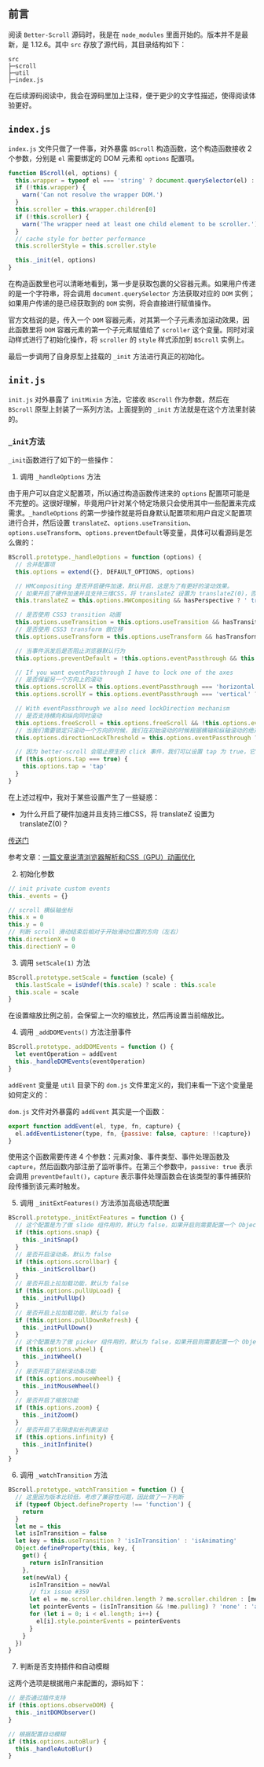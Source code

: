 ## 前言

阅读 `Better-Scroll` 源码时，我是在 `node_modules` 里面开始的。版本并不是最新，是 1.12.6。其中 `src` 存放了源代码，其目录结构如下：

```
src
├─scroll
├─util
├─index.js
```

在后续源码阅读中，我会在源码里加上注释，便于更少的文字性描述，使得阅读体验更好。

## `index.js`

`index.js` 文件只做了一件事，对外暴露 `BScroll` 构造函数，这个构造函数接收 2 个参数，分别是 `el` 需要绑定的 DOM 元素和 `options` 配置项。

```js
function BScroll(el, options) {
  this.wrapper = typeof el === 'string' ? document.querySelector(el) : el
  if (!this.wrapper) {
    warn('Can not resolve the wrapper DOM.')
  }
  this.scroller = this.wrapper.children[0]
  if (!this.scroller) {
    warn('The wrapper need at least one child element to be scroller.')
  }
  // cache style for better performance
  this.scrollerStyle = this.scroller.style

  this._init(el, options)
}
```

在构造函数里也可以清晰地看到，第一步是获取包裹的父容器元素。如果用户传递的是一个字符串，将会调用 `document.querySelector` 方法获取对应的 `DOM` 实例；如果用户传递的是已经获取到的 `DOM` 实例，将会直接进行赋值操作。 

官方文档说的是，传入一个 `DOM` 容器元素，对其第一个子元素添加滚动效果，因此函数里将 `DOM` 容器元素的第一个子元素赋值给了 `scroller` 这个变量。同时对滚动样式进行了初始化操作，将 `scroller` 的 `style` 样式添加到 `BScroll` 实例上。

最后一步调用了自身原型上挂载的 `_init` 方法进行真正的初始化。

## `init.js`

`init.js` 对外暴露了 `initMixin` 方法，它接收 `BScroll` 作为参数，然后在 `BScroll` 原型上封装了一系列方法。上面提到的 `_init` 方法就是在这个方法里封装的。

### `_init`方法

`_init`函数进行了如下的一些操作：

1. 调用 `_handleOptions` 方法

由于用户可以自定义配置项，所以通过构造函数传进来的 `options` 配置项可能是不完整的。这很好理解，毕竟用户针对某个特定场景只会使用其中一些配置来完成需求。`_handleOptions` 的第一步操作就是将自身默认配置项和用户自定义配置项进行合并，然后设置 `translateZ`、`options.useTransition`、`options.useTransform`、`options.preventDefault`等变量，具体可以看源码是怎么做的：

```js
BScroll.prototype._handleOptions = function (options) {
  // 合并配置项
  this.options = extend({}, DEFAULT_OPTIONS, options)

  // HMCompositing 是否开启硬件加速，默认开启，这是为了有更好的滚动效果。
  // 如果开启了硬件加速并且支持三维CSS，将 translateZ 设置为 translateZ(0)，否则为空字符串 
  this.translateZ = this.options.HWCompositing && hasPerspective ? ' translateZ(0)' : ''

  // 是否使用 CSS3 transition 动画
  this.options.useTransition = this.options.useTransition && hasTransition
  // 是否使用 CSS3 transform 做位移
  this.options.useTransform = this.options.useTransform && hasTransform

  // 当事件派发后是否阻止浏览器默认行为
  this.options.preventDefault = !this.options.eventPassthrough && this.options.preventDefault

  // If you want eventPassthrough I have to lock one of the axes
  // 是否保留另一个方向上的滚动
  this.options.scrollX = this.options.eventPassthrough === 'horizontal' ? false : this.options.scrollX
  this.options.scrollY = this.options.eventPassthrough === 'vertical' ? false : this.options.scrollY

  // With eventPassthrough we also need lockDirection mechanism
  // 是否支持横向和纵向同时滚动
  this.options.freeScroll = this.options.freeScroll && !this.options.eventPassthrough
  // 当我们需要锁定只滚动一个方向的时候，我们在初始滚动的时候根据横轴和纵轴滚动的绝对值做差，当差值大于 directionLockThreshold 的时候来决定滚动锁定的方向。
  this.options.directionLockThreshold = this.options.eventPassthrough ? 0 : this.options.directionLockThreshold

  // 因为 better-scroll 会阻止原生的 click 事件，我们可以设置 tap 为 true，它会在区域被点击的时候派发一个 tap 事件，你可以像监听原生事件那样去监听它
  if (this.options.tap === true) {
    this.options.tap = 'tap'
  }
}
```

在上述过程中，我对于某些设置产生了一些疑惑：

- 为什么开启了硬件加速并且支持三维CSS，将 translateZ 设置为 translateZ(0)？

[传送门](https://segmentfault.com/q/1010000007962353)

参考文章：[一篇文章说清浏览器解析和CSS（GPU）动画优化](https://segmentfault.com/a/1190000008015671)

2. 初始化参数

```js
// init private custom events
this._events = {}

// scroll 横纵轴坐标
this.x = 0
this.y = 0
// 判断 scroll 滑动结束后相对于开始滑动位置的方向（左右）
this.directionX = 0
this.directionY = 0
```

3. 调用 `setScale(1)` 方法

```js
BScroll.prototype.setScale = function (scale) {
  this.lastScale = isUndef(this.scale) ? scale : this.scale
  this.scale = scale
}
```

在设置缩放比例之前，会保留上一次的缩放比，然后再设置当前缩放比。

4. 调用 `_addDOMEvents()` 方法注册事件

```js
BScroll.prototype._addDOMEvents = function () {
  let eventOperation = addEvent
  this._handleDOMEvents(eventOperation)
}
```

`addEvent` 变量是 `util` 目录下的 `dom.js` 文件里定义的，我们来看一下这个变量是如何定义的：

`dom.js` 文件对外暴露的 `addEvent` 其实是一个函数：

```js
export function addEvent(el, type, fn, capture) {
  el.addEventListener(type, fn, {passive: false, capture: !!capture})
}
```

使用这个函数需要传递 4 个参数：元素对象、事件类型、事件处理函数及 `capture`，然后函数内部注册了监听事件。在第三个参数中，`passive: true` 表示会调用 `preventDefault()`，`capture` 表示事件处理函数会在该类型的事件捕获阶段传播到该元素时触发。

5. 调用 `_initExtFeatures()` 方法添加高级选项配置

```js
BScroll.prototype._initExtFeatures = function () {
  // 这个配置是为了做 slide 组件用的，默认为 false，如果开启则需要配置一个 Object
  if (this.options.snap) {
    this._initSnap()
  }
  // 是否开启滚动条，默认为 false
  if (this.options.scrollbar) {
    this._initScrollbar()
  }
  // 是否开启上拉加载功能，默认为 false
  if (this.options.pullUpLoad) {
    this._initPullUp()
  }
  // 是否开启上拉加载功能，默认为 false
  if (this.options.pullDownRefresh) {
    this._initPullDown()
  }
  // 这个配置是为了做 picker 组件用的，默认为 false，如果开启则需要配置一个 Object
  if (this.options.wheel) {
    this._initWheel()
  }
  // 是否开启了鼠标滚动条功能
  if (this.options.mouseWheel) {
    this._initMouseWheel()
  }
  // 是否开启了缩放功能
  if (this.options.zoom) {
    this._initZoom()
  }
  // 是否开启了无限虚拟长列表滚动
  if (this.options.infinity) {
    this._initInfinite()
  }
}
```

6. 调用 `_watchTransition` 方法

```js
BScroll.prototype._watchTransition = function () {
  // 这里因为版本比较低，考虑了兼容性问题，因此做了一下判断
  if (typeof Object.defineProperty !== 'function') {
    return
  }
  let me = this
  let isInTransition = false
  let key = this.useTransition ? 'isInTransition' : 'isAnimating'
  Object.defineProperty(this, key, {
    get() {
      return isInTransition
    },
    set(newVal) {
      isInTransition = newVal
      // fix issue #359
      let el = me.scroller.children.length ? me.scroller.children : [me.scroller]
      let pointerEvents = (isInTransition && !me.pulling) ? 'none' : 'auto'
      for (let i = 0; i < el.length; i++) {
        el[i].style.pointerEvents = pointerEvents
      }
    }
  })
}
```

7. 判断是否支持插件和自动模糊

这两个选项是根据用户来配置的，源码如下：

```js
// 是否通过插件支持
if (this.options.observeDOM) {
  this._initDOMObserver()
}

// 根据配置自动模糊
if (this.options.autoBlur) {
  this._handleAutoBlur()
}
```


